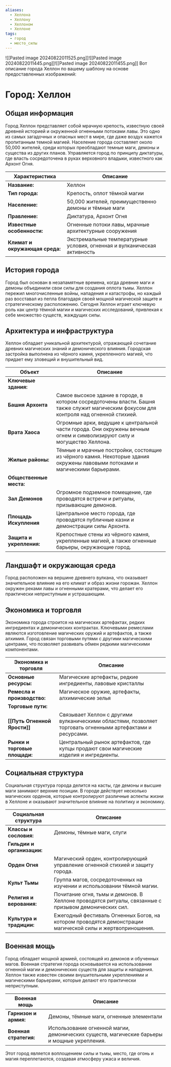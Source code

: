 ```yaml
---
aliases:
  - Хеллона
  - Хеллону
  - Хеллоном
  - Хеллоне
tags:
  - город
  - место_силы
---
```

![[Pasted image 20240822011525.png]]![[Pasted image 20240822011445.png]]![[Pasted image 20240822011455.png]]
Вот описание города Хеллон по вашему шаблону на основе предоставленных изображений:

# Город: Хеллон

## Общая информация
Город Хеллон представляет собой мрачную крепость, известную своей древней историей и окруженной огненными потоками лавы. Это одно из самых загадочных и опасных мест в мире, где даже воздух кажется пропитанным темной магией. Население города составляет около 50,000 жителей, среди которых преобладают темные маги, демоны и существа из других планов. Управляется город по принципу диктатуры, где власть сосредоточена в руках верховного владыки, известного как Архонт Огня.

| Характеристика                 | Описание                                                   |
| ------------------------------ | ---------------------------------------------------------- |
| **Название:**                  | Хеллон                                                    |
| **Тип города:**                | Крепость, оплот тёмной магии                              |
| **Население:**                 | 50,000 жителей, преимущественно демоны и тёмные маги      |
| **Правление:**                 | Диктатура, Архонт Огня                                    |
| **Известные особенности:**     | Огненные потоки лавы, мрачные архитектурные сооружения    |
| **Климат и окружающая среда:** | Экстремальные температурные условия, огненная и вулканическая активность |

## История города
Город был основан в незапамятные времена, когда древние маги и демоны объединили свои силы для создания оплота тьмы. Хеллон пережил многочисленные войны, нападения и катастрофы, но каждый раз восставал из пепла благодаря своей мощной магической защите и стратегическому расположению. Сегодня Хеллон играет ключевую роль как центр тёмной магии и магических исследований, привлекая к себе множество существ, жаждущих силы.

## Архитектура и инфраструктура
Хеллон обладает уникальной архитектурой, отражающей сочетание древних магических знаний и демонического влияния. Городская застройка выполнена из чёрного камня, укрепленного магией, что придает ему зловещий и внушительный вид.

| Объект                 | Описание                                                                             |
|------------------------|-------------------------------------------------------------------------------------|
| **Ключевые здания:**   |                                                                                     |
| **Башня Архонта**      | Самое высокое здание в городе, в котором сосредоточены власти. Башня также служит магическим фокусом для контроля над огненной стихией. |
| **Врата Хаоса**        | Огромные арки, ведущие к центральной части города. Они окружены вечным огнем и символизируют силу и могущество Хеллона. |
| **Жилые районы:**      | Тёмные и мрачные постройки, состоящие из чёрного камня. Некоторые здания окружены лавовыми потоками и магическими барьерами. |
| **Общественные места:**|                                                                                     |
| **Зал Демонов**        | Огромное подземное помещение, где проводятся встречи и ритуалы, призывающие демонов. |
| **Площадь Искупления** | Центральное место города, где проводятся публичные казни и демонстрации силы Архонта. |
| **Защита и укрепления:**| Крепостные стены из чёрного камня, укрепленные магией, а также огненные барьеры, окружающие город. |

## Ландшафт и окружающая среда
Город расположен на вершине древнего вулкана, что оказывает значительное влияние на его климат и образ жизни горожан. Хеллон окружен реками лавы и огненными кратерами, что делает его практически неприступным и устрашающим.

## Экономика и торговля
Экономика города строится на магических артефактах, редких ингредиентах и демонических контрактах. Ключевыми ремеслами являются изготовление магических оружий и артефактов, а также алхимия. Город связан торговыми путями с другими магическими центрами, что позволяет развивать обмен редкими магическими компонентами.

| Экономика и торговля    | Описание                                                                             |
|------------------------|-------------------------------------------------------------------------------------|
| **Основные ресурсы:**  | Магические артефакты, редкие ингредиенты, лавовые кристаллы                          |
| **Ремесла и производство:** | Магическое оружие, артефакты, алхимические зелья                                |
| **Торговые пути:**     |                                                                                     |
| **[[Путь Огненной Ярости]]** | Связывает Хеллон с другими вулканическими областями, позволяет торговать огненными артефактами и ресурсами. |
| **Рынки и торговые площади:**| Центральный рынок артефактов, где купцы продают свои магические изделия и ингредиенты. |

## Социальная структура
Социальная структура города делится на касты, где демоны и высшие маги занимают верхние позиции. В городе действует несколько магических орденов, которые контролируют различные аспекты жизни в Хеллоне и оказывают значительное влияние на политику и экономику.

| Социальная структура    | Описание                                                                             |
|------------------------|-------------------------------------------------------------------------------------|
| **Классы и сословия:** | Демоны, тёмные маги, слуги                                                            |
| **Гильдии и организации:** |                                                                                 |
| **Орден Огня**         | Магический орден, контролирующий управление огненной стихией и защиту города.        |
| **Культ Тьмы**         | Группа магов, сосредоточенных на изучении и использовании тёмной магии.              |
| **Религия и верования:** | Почитание огня, тьмы и демонов. В Хеллоне проводятся ритуалы, связанные с призывом демонических сил. |
| **Культура и традиции:**| Ежегодный фестиваль Огненных Богов, на котором проводятся демонстрации магической силы и жертвоприношения. |

## Военная мощь
Город обладает мощной армией, состоящей из демонов и обученных магов. Военная стратегия города основывается на использовании огненной магии и демонических существ для защиты и нападения. Хеллон также известен своими внушительными укреплениями и магическими барьерами, которые делают его практически неприступным.

| Военная мощь           | Описание                                                                             |
|------------------------|-------------------------------------------------------------------------------------|
| **Гарнизон и армия:**  | Демоны, тёмные маги, огненные элементали                                             |
| **Военная стратегия:** | Использование огненной магии, демонических существ, магические барьеры и мощные укрепления. |

Этот город является воплощением силы и тьмы, место, где огонь и магия переплетаются, создавая атмосферу ужаса и величия.